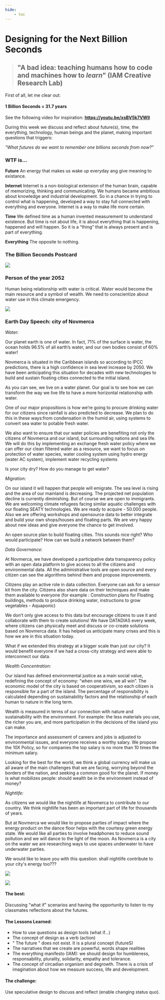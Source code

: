 ```yaml
---
hide:
    - toc
---
```


# Designing for the Next Billion Seconds

> ## "A bad idea: teaching humans how to code and machines how to *learn*" (IAM Creative Research Lab)

First of all, let me clear out: 
#### 1 Billion Seconds = 31.7 years 

See the following video for inspiration: 
**<https://youtu.be/xsBV5k7VWII>**

During this week we discuss and reflect about future(s), time, the everything, technology, human beings and the planet, making important questions that triggers:

*"What futures do we want to remember one billions seconds from now?"*

### WTF is...

**Future**
An energy that makes us wake up everyday ang give meaning to existance.

**Internet**
Internet is a non-biological extension of the human brain, capable of memorizing, thinking and communicating. We humans became ambitious about knowledge and industrial development. So in a chance in trying to control what is happening, developed a way to stay full connected with everything and everyone. Internet is a way to make life more certain.

**Time**
We defined time as a human invented measurement to understand existence. But time is not about life, it is about everything that is happening, happened and will happen. So it is a “thing” that is always present and is part of everything.

**Everything**
The opposite to nothing.


### The Billion Seconds Postcard

![](../images/dnbs/postcard.jpg)

### Person of the year 2052

Human being relationship with water is critical. Water would become the main resource and a symbol of wealth. We need to conscientize about water use in this climate emergency.

![](../images/dnbs/aquaman.jpg)


### Earth Day Speech: city of Novmerca

*Water:*

Our planet earth is one of water. In fact, 71% of the surface is water, the ocean holds 96.5% of all earth’s water, and our own bodies consist of 60% water! 

Novmerca is situated in the Caribbean islands so according to IPCC predictions, there is a high confidence in sea level increase by 2050.
We have been anticipating this situation for decades with new technologies to build and sustain floating cities connected to the initial island.

As you can see, we live on a water planet. Our goal is to see how we can transform the way we live life to have a more horizontal relationship with water.

One of our major propositions is how we’re going to procure drinking water for our citizens since rainfall is also predicted to decrease. We plan to do this in these ways:from condensation in the humid air, using systems to convert sea water to potable fresh water.

We also want to ensure that our water policies are benefiting not only the citizens of Novmerca and our island, but surrounding nations and sea life. We will do this by implementing an exchange fresh water policy where we can offer our clean filtered water as a resource, we want to focus on protection of water species, water cooling system using hydro energy (water AC system), implement water recycling systems

Is your city dry? How do you manage to get water?

*Migration:*

On our island it will happen that people will emigrate. The sea level is rising and the area of our mainland is decreasing. The projected net population decline is currently diminishing. But of course we are open to immigrants. We are welcoming climate refugees facing similar aquatic challenges with our floating SEATY technologies. We are ready to acquire - 50.000 people. Also we are offering workshops and opensource data to better integrate and build your own shops/houses and floating parts. We are very happy about new ideas and give everyone the chance to get involved. 

An open source plan to build floating cities. This sounds nice right? Who would participate? How can we build a network between them?


*Data Governance:*

At Novmerca, we have developed a participative data transparency policy with an open data platform to give access to all the citizens and environmental data. All the administrative tools are open source and every citizen can see the algorithms behind them and propose improvements. 

Citizens play an active role in data collection. Everyone can ask for a sensor kit from the city. Citizens also share data on their techniques and make them available to everyone (for example : Construction plans for Floating buildings, methods to produce drinking water, instructions to grow vegetables - Aquaponic)

We don’t only give access to this data but encourage citizens to use it and collaborate with them to create solutions! We have DATADIAS every week, where citizens can physically meet and discuss or co-create solutions based on Novmerca data. It has helped us anticipate many crises and this is how we are in this situation today.

What if we extended this strategy at a bigger scale than just our city?
It would benefit everyone if we had a cross-city strategy and were able to interconnect our data.

*Wealth Concentration:*

Our island has defined environmental justice as a main social value, redefining the concept of economy: “when one wins, we all win”. The economic model of the city is based on cooperativism, so each citizen is responsible for a part of the island. The percentage of responsibility is calculated depending on sustainability factors and the relationship of each human to nature in the long term.  
 
Wealth is measured in terms of our connection with nature and sustainability with the environment. For example: the less materials you use, the richer you are, and more participation in the decisions of the island you can make. 
 
The importance and assessment of careers and jobs is adjusted to environmental issues, and everyone receives a worthy salary. We propose the 10X Policy, so for companies the top salary is no more than 10 times the minimum salary. 
 
Looking for the best for the world, we think a global currency will make us all aware of the main challenges that we are facing, worrying beyond the borders of the nation, and seeking a common good for the planet. If money is what mobilizes people: should wealth be in the environment instead of money?

*Nightlife:*

As citizens we would like the nightlife at Novmerca to contribute to our country. We think nightlife has been an important part of life for thousands of years. 

But at Novmerca we would like to propose parties of impact where the energy product on the dance floor helps with the courtesy green energy state. We would like all parties to involve headphones to reduce sound pollution and we will dance to the light of the moon. As Novmerca is a city on the water we are researching ways to use spaces underwater to have underwater parties. 

We would like to leave you with this question: shall nightlife contribute to your city's energy too???

![](../images/dnbs/novmerca.jpg)

![](../images/dnbs/oneword.jpg)


#### The best: 

Discussing "what if" scenarios and having the opportunity to listen to my classmates reflections about the futures.

#### The Lessons Learned:

- How to use questions as design tools (what if...)
- The concept of design as a verb (action)
- " The future " does not exist. It is a plural concept (futureS)
- The narratives that we create are powerful, words shape realities
- The everything manifesto (IAM): we should design for humbleness, responsability, plurality, solidarity, empathy and tolerance.
- The concept of circadian organism and degrowth. There is a crisis of imagination about how we measure success, life and development. 

#### The challenge:

Use speculative design to discuss and reflect (enable changing status quo).










